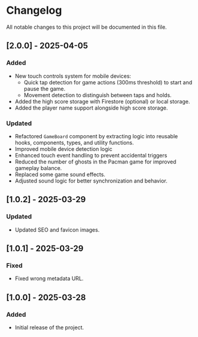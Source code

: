 # Changelog

All notable changes to this project will be documented in this file.

## [2.0.0] - 2025-04-05

### Added

- New touch controls system for mobile devices:
  - Quick tap detection for game actions (300ms threshold) to start and pause the game.
  - Movement detection to distinguish between taps and holds.
- Added the high score storage with Firestore (optional) or local storage.
- Added the player name support alongside high score storage.

### Updated

- Refactored `GameBoard` component by extracting logic into reusable hooks, components, types, and utility functions.
- Improved mobile device detection logic
- Enhanced touch event handling to prevent accidental triggers
- Reduced the number of ghosts in the Pacman game for improved gameplay balance.
- Replaced some game sound effects.
- Adjusted sound logic for better synchronization and behavior.

## [1.0.2] - 2025-03-29

### Updated

- Updated SEO and favicon images.

## [1.0.1] - 2025-03-29

### Fixed

- Fixed wrong metadata URL.

## [1.0.0] - 2025-03-28

### Added

- Initial release of the project.
